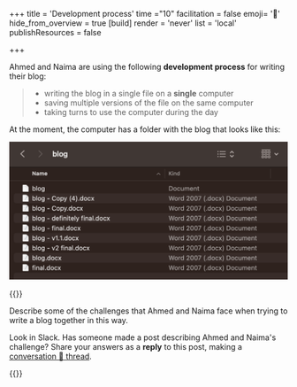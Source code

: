 +++
title = 'Development process'
time ="10"
facilitation = false
emoji= '🧰'
hide_from_overview = true
[build]
  render = 'never'
  list = 'local'
  publishResources = false

+++

Ahmed and Naima are using the following **development process** for writing their blog:

> - writing the blog in a single file on a **single** computer
> - saving multiple versions of the file on the same computer
> - taking turns to use the computer during the day

At the moment, the computer has a folder with the blog that looks like this:

![different-blog-versions](different-blog-versions.png)

{{<note type="exercise" title="Exercise">}}

Describe some of the challenges that Ahmed and Naima face when trying to write a blog together in this way.

Look in Slack. Has someone made a post describing Ahmed and Naima's challenge? Share your answers as a **reply** to this post, making a [conversation 🧵 thread](https://slack.com/intl/en-gb/help/articles/115000769927-Use-threads-to-organise-discussion).

{{</note>}}
